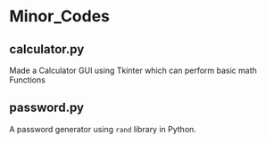 # Minor_Codes

## calculator.py
Made a Calculator GUI using Tkinter which can perform basic math Functions

## password.py
A password generator using ```rand``` library in Python. 
